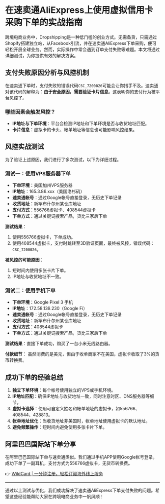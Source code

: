 # 在速卖通AliExpress上使用虚拟信用卡采购下单的实战指南

跨境电商业务中，Dropshipping是一种低门槛的创业方式。无需备货，只需通过Shopify搭建独立站，从Facebook引流，并在速卖通AliExpress下单采购，便可轻松开展全球业务。然而，实际操作中常会遇到订单支付失败等难题。本文将通过详细测试，为你提供有效的解决方案。

## 支付失败原因分析与风控机制

在速卖通下单时，支付失败的错误代码`CSC_7200026`可能会让你措手不及。速卖通对该代码的解释为：**由于安全原因，需要验证卡片信息**。这表明你的支付行为被平台风控了。

### 哪些因素会触发风控？

- **IP地址与下单环境**：平台会检测IP地址和下单环境是否与收货地址匹配。
- **卡片信息**：虚拟卡的卡头、帐单地址等信息也可能影响风控结果。



## 风控实战测试

为了验证上述原因，我们进行了多次测试，以下为详细过程。

### 测试一：使用VPS服务器下单

- **下单环境**：美国加州VPS服务器  
- **IP地址**：165.3.86.xxx（美国洛杉矶）  
- **速卖通帐号**：通过Google帐号直接登录，无历史下单记录  
- **收货地址**：新罕布什尔州某仓库地址  
- **支付方式**：556766虚拟卡、408544虚拟卡  
- **下单方式**：通过关键词搜索产品，货比三家后下单  



**测试结果**：
1. 使用556766虚拟卡，下单成功。
2. 使用408544虚拟卡，支付时跳转至3D验证页面，最终被风控，错误代码：`CSC_7200026`。



**被风控的可能原因**：
1. 短时间内使用多张卡片下单。
2. IP地址与收货地址不一致。

### 测试二：使用手机下单

- **下单环境**：Google Pixel 3 手机  
- **IP地址**：172.58.139.230（Google Fi）  
- **速卖通帐号**：通过Google帐号直接登录，无历史下单记录  
- **收货地址**：新罕布什尔州某仓库地址  
- **支付方式**：408544虚拟卡  
- **下单方式**：通过关键词搜索产品，货比三家后下单  

**测试结果**：直接下单成功，购买了一台小米无线路由器。



**付款细节**：
虽然消费的是美元，但由于收单商家不在美国，虚拟卡收取了3%的货币转换费。



## 成功下单的经验总结

1. **独立下单环境**：每个帐号使用独立的VPS或手机环境。
2. **IP地址匹配**：确保IP地址与收货地址一致，同时注意时区、DNS服务器等细节。
3. **虚拟卡选择**：使用可自定义姓名和帐单地址的虚拟卡，如556766、408544、428813。
4. **帐单地址优化**：当收货地址非美国时，帐单地址使用虚拟卡的默认地址。
5. **避免频繁操作**：短时间内避免使用多张卡片下单。



## 阿里巴巴国际站下单分享

在阿里巴巴国际站下单与速卖通类似。我们通过手机APP使用Google帐号登录，成功下单了一副耳机，支付方式为556766虚拟卡，无货币转换费。

👉 [WildCard | 一分钟注册，轻松订阅海外线上服务](https://bbtdd.com/WildCard)



---

通过以上测试与优化，我们成功解决了速卖通AliExpress下单支付失败的问题。希望这些经验能帮助大家在跨境电商业务中一帆风顺！